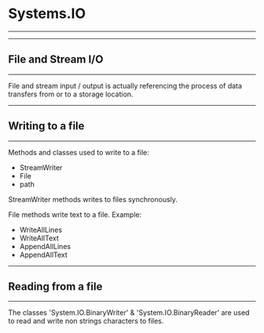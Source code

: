 # Systems.IO
---

---
## File and Stream I/O 
---

File and stream input / output is actually referencing the process of data transfers from or to a storage location. 


---
## Writing to a file
---

Methods and classes used to write to a file:
* StreamWriter
* File
* path


StreamWriter methods writes to files synchronously.

File methods write text to a file. Example:
* WriteAllLines
* WriteAllText
* AppendAllLines
* AppendAllText

---
## Reading from a file
---

The classes 'System.IO.BinaryWriter' & 'System.IO.BinaryReader' are used to read and write non strings characters to files. 